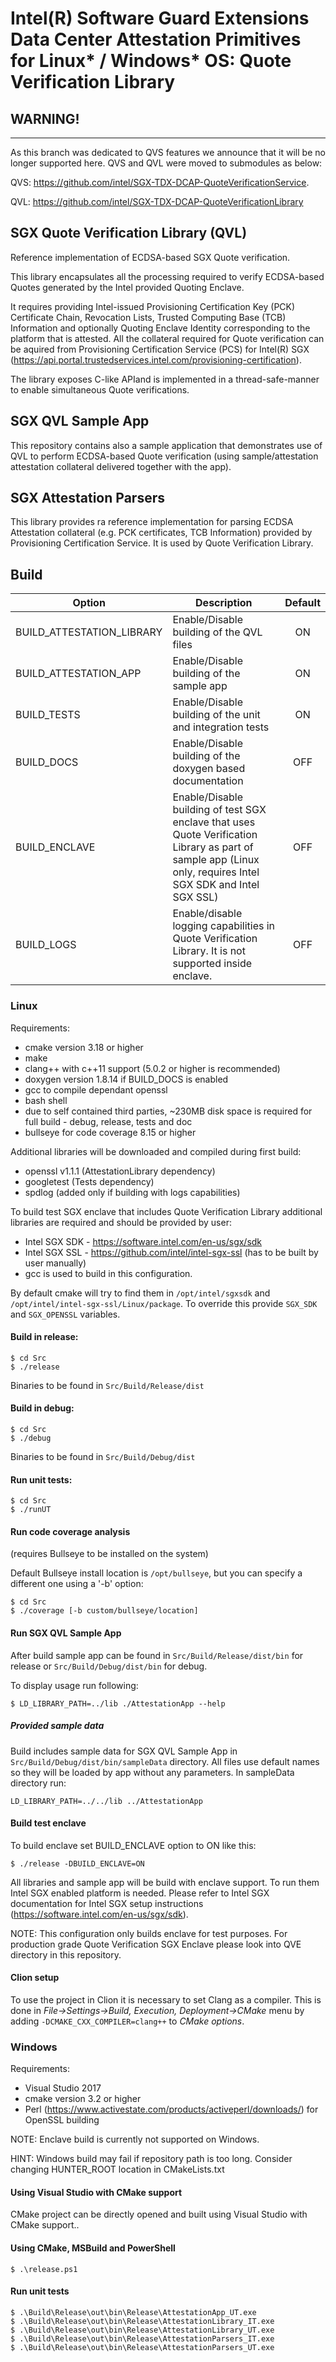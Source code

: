 Intel(R) Software Guard Extensions Data Center Attestation Primitives for Linux* / Windows* OS: Quote Verification Library
================================================

## WARNING!
-------
As this branch was dedicated to QVS features we announce that it will be no longer supported here. QVS and QVL were moved to submodules as below: 

QVS: https://github.com/intel/SGX-TDX-DCAP-QuoteVerificationService.

QVL: https://github.com/intel/SGX-TDX-DCAP-QuoteVerificationLibrary


## SGX Quote Verification Library (QVL)

Reference implementation of ECDSA-based SGX Quote verification.

This library encapsulates all the processing required to verify ECDSA-based Quotes generated by the Intel provided Quoting Enclave.

It requires providing Intel-issued Provisioning Certification Key (PCK) Certificate Chain, Revocation Lists, Trusted Computing Base (TCB) Information and optionally Quoting Enclave Identity corresponding to the platform that is attested. All the collateral required for Quote verification can be aquired from Provisioning Certification Service (PCS) for Intel(R) SGX (https://api.portal.trustedservices.intel.com/provisioning-certification).

The library exposes C-like APIand is implemented in a thread-safe-manner to enable simultaneous Quote verifications.

## SGX QVL Sample App
This repository contains also a sample application that demonstrates use of QVL to perform ECDSA-based Quote verification (using sample/attestation attestation collateral delivered together with the app).

## SGX Attestation Parsers
This library provides ra reference implementation for parsing ECDSA Attestation collateral (e.g. PCK certificates, TCB Information) provided by Provisioning Certification Service. It is used by Quote Verification Library.

## Build
| Option | Description | Default |
| ----- | ----- | :-----: |
| BUILD_ATTESTATION_LIBRARY | Enable/Disable building of the QVL files | ON |
| BUILD_ATTESTATION_APP | Enable/Disable building of the sample app | ON |
| BUILD_TESTS | Enable/Disable building of the unit and integration tests | ON |
| BUILD_DOCS | Enable/Disable building of the doxygen based documentation | OFF |
| BUILD_ENCLAVE | Enable/Disable building of test SGX enclave that uses Quote Verification Library as part of sample app (Linux only, requires Intel SGX SDK and Intel SGX SSL) | OFF |
| BUILD_LOGS | Enable/disable logging capabilities in Quote Verification Library. It is not supported inside enclave. | OFF |

### Linux
Requirements:

* cmake version 3.18 or higher
* make
* clang++ with c++11 support (5.0.2 or higher is recommended)
* doxygen version 1.8.14 if BUILD_DOCS is enabled
* gcc to compile dependant openssl
* bash shell
* due to self contained third parties, ~230MB disk space is required for full build - debug, release, tests and doc
* bullseye for code coverage 8.15 or higher

Additional libraries will be downloaded and compiled during first build:

* openssl v1.1.1 (AttestationLibrary dependency)
* googletest (Tests dependency)
* spdlog (added only if building with logs capabilities)

To build test SGX enclave that includes Quote Verification Library additional libraries are required and should be provided by user:

* Intel SGX SDK - https://software.intel.com/en-us/sgx/sdk
* Intel SGX SSL - https://github.com/intel/intel-sgx-ssl (has to be built by user manually)
* gcc is used to build in this configuration.

By default cmake will try to find them in `/opt/intel/sgxsdk` and `/opt/intel/intel-sgx-ssl/Linux/package`. To override this provide `SGX_SDK` and `SGX_OPENSSL` variables.

#### Build in release:
````
$ cd Src
$ ./release
````

Binaries to be found in `Src/Build/Release/dist`

#### Build in debug:

````
$ cd Src
$ ./debug
````

Binaries to be found in `Src/Build/Debug/dist`

#### Run unit tests:

````
$ cd Src
$ ./runUT
````

#### Run code coverage analysis
(requires Bullseye to be installed on the system)

Default Bullseye install location is `/opt/bullseye`, but you can specify a different one using a '-b' option:

````
$ cd Src
$ ./coverage [-b custom/bullseye/location]
````

#### Run SGX QVL Sample App
After build sample app can be found in `Src/Build/Release/dist/bin` for release or `Src/Build/Debug/dist/bin` for debug.

To display usage run following:

````
$ LD_LIBRARY_PATH=../lib ./AttestationApp --help
````
##### Provided sample data
Build includes sample data for SGX QVL Sample App in `Src/Build/Debug/dist/bin/sampleData` directory. All files use default names so they will be loaded by app without any parameters. In sampleData directory run:
```
LD_LIBRARY_PATH=../../lib ../AttestationApp
```

#### Build test enclave
To build enclave set BUILD_ENCLAVE option to ON like this:
````
$ ./release -DBUILD_ENCLAVE=ON
````

All libraries and sample app will be build with enclave support. To run them Intel SGX enabled platform is needed. Please refer to Intel SGX documentation for Intel SGX setup instructions (https://software.intel.com/en-us/sgx/sdk).

NOTE: This configuration only builds enclave for test purposes. For production grade Quote Verification SGX Enclave please look into QVE directory in this repository.

#### Clion setup
To use the project in Clion it is necessary to set Clang as a compiler. This is done in *File->Settings->Build, Execution, Deployment->CMake* menu by adding `-DCMAKE_CXX_COMPILER=clang++` to *CMake options*.

### Windows
Requirements:

* Visual Studio 2017
* cmake version 3.2 or higher
* Perl (https://www.activestate.com/products/activeperl/downloads/) for OpenSSL building

NOTE: Enclave build is currently not supported on Windows.

HINT: Windows build may fail if repository path is too long.
      Consider changing HUNTER_ROOT location in CMakeLists.txt
      
#### Using Visual Studio with CMake support
CMake project can be directly opened and built using Visual Studio with CMake support..
#### Using CMake, MSBuild and PowerShell
````
$ .\release.ps1
````
#### Run unit tests
````
$ .\Build\Release\out\bin\Release\AttestationApp_UT.exe
$ .\Build\Release\out\bin\Release\AttestationLibrary_IT.exe
$ .\Build\Release\out\bin\Release\AttestationLibrary_UT.exe
$ .\Build\Release\out\bin\Release\AttestationParsers_IT.exe
$ .\Build\Release\out\bin\Release\AttestationParsers_UT.exe
````
